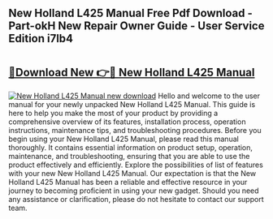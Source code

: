## New Holland L425 Manual Free Pdf Download - Part-okH New Repair Owner Guide - User Service Edition i7lb4

# <h2><a href="http://bc91566.oget.top/?id=New+Holland+L425+Manual">🔗Download New 👉🔴 New Holland L425 Manual</a></h2>

[![New Holland L425 Manual new download](https://i.imgur.com/5g1atiW.png)](http://bc91566.oget.top/?id=New+Holland+L425+Manual)
Hello and welcome to the user manual for your newly unpacked New Holland L425 Manual. This guide is here to help you make the most of your product by providing a comprehensive overview of its features, installation process, operation instructions, maintenance tips, and troubleshooting procedures. Before you begin using your New Holland L425 Manual, please read this manual thoroughly. It contains essential information on product setup, operation, maintenance, and troubleshooting, ensuring that you are able to use the product effectively and efficiently. Explore the possibilities of list of features with your new New Holland L425 Manual. Our expectation is that the New Holland L425 Manual has been a reliable and effective resource in your journey to becoming proficient in using your new gadget. Should you need any assistance or clarification, please do not hesitate to contact our support team.
